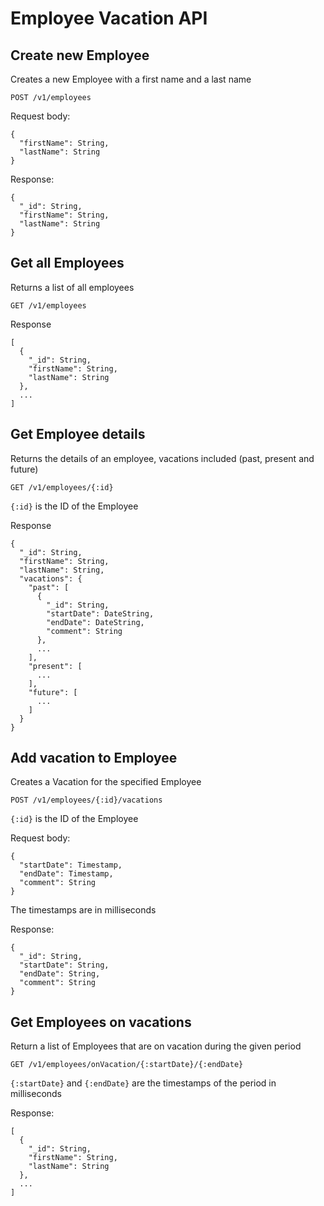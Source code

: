 # Employee Vacation API

## Create new Employee

Creates a new Employee with a first name and a last name

```
POST /v1/employees
```

Request body:
```
{
  "firstName": String,
  "lastName": String
}
```

Response:
```
{
  "_id": String,
  "firstName": String,
  "lastName": String
}
```

## Get all Employees

Returns a list of all employees

```
GET /v1/employees
```

Response
```
[
  {
    "_id": String,
    "firstName": String,
    "lastName": String
  },
  ...
]
```

## Get Employee details

Returns the details of an employee, vacations included (past, present and future)

```
GET /v1/employees/{:id}
```
`{:id}` is the ID of the Employee

Response
```
{
  "_id": String,
  "firstName": String,
  "lastName": String,
  "vacations": {
    "past": [
      {
        "_id": String,
        "startDate": DateString,
        "endDate": DateString,
        "comment": String
      },
      ...
    ],
    "present": [
      ...
    ],
    "future": [
      ...
    ]
  }
}
```

## Add vacation to Employee

Creates a Vacation for the specified Employee

```
POST /v1/employees/{:id}/vacations
```
`{:id}` is the ID of the Employee

Request body:
```
{
  "startDate": Timestamp,
  "endDate": Timestamp,
  "comment": String
}
```
The timestamps are in milliseconds

Response:
```
{
  "_id": String,
  "startDate": String,
  "endDate": String,
  "comment": String
}
```

## Get Employees on vacations

Return a list of Employees that are on vacation during the given period

```
GET /v1/employees/onVacation/{:startDate}/{:endDate}
```
`{:startDate}` and `{:endDate}` are the timestamps of the period in milliseconds

Response:
```
[
  {
    "_id": String,
    "firstName": String,
    "lastName": String
  },
  ...
]
```
